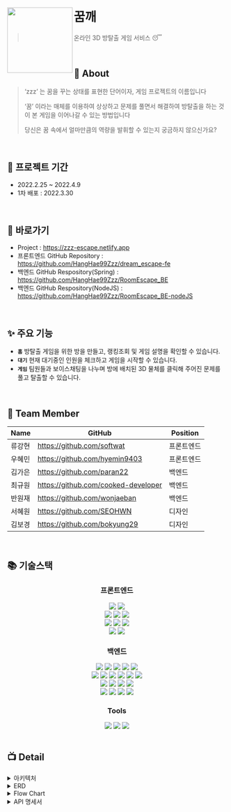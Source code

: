 # <img src="https://user-images.githubusercontent.com/97428216/160321165-bd337416-a703-4f53-a1f7-5d8844ab66a2.png" align=left width=150> 꿈깨
> 온라인 3D 방탈출 게임 서비스 😴

<br />

## 💭 About

> ‘zzz’ 는 꿈을 꾸는 상태를 표현한 단어이자, 게임 프로젝트의 이름입니다
>
> ‘꿈’ 이라는 매체를 이용하여 상상하고 문제를 풀면서 해결하여
> 방탈출을 하는 것이 본 게임을 이어나갈 수 있는 방법입니다
>
> 당신은 꿈 속에서 얼마만큼의 역량을 발휘할 수 있는지 궁금하지 않으신가요?

<!-- <img width="1363" alt="스크린샷 2022-01-22 오전 5 27 36" src="https://user-images.githubusercontent.com/75469131/150595708-bd84f11e-ed2d-4dfe-9242-1b69e10756ac.png"> -->

<br />

## 📅 프로젝트 기간

- 2022.2.25 ~ 2022.4.9
- 1차 배포 : 2022.3.30

<br />

## 📌 바로가기
- Project : https://zzz-escape.netlify.app
- 프론트엔드 GitHub Repository : https://github.com/HangHae99Zzz/dream_escape-fe
- 백엔드 GitHub Respository(Spring) : https://github.com/HangHae99Zzz/RoomEscape_BE
- 백엔드 GitHub Respository(NodeJS) : https://github.com/HangHae99Zzz/RoomEscape_BE-nodeJS

<br />

## ✨ 주요 기능

- **`홈`**
  방탈출 게임을 위한 방을 만들고, 랭킹조회 및 게임 설명을 확인할 수 있습니다.
- **`대기`**
  현재 대기중인 인원을 체크하고 게임을 시작할 수 있습니다.
- **`게임`**
  팀원들과 보이스채팅을 나누며 방에 배치된 3D 물체를 클릭해 주어진 문제를 풀고 탈출할 수 있습니다.

<!-- ![This is the last](https://user-images.githubusercontent.com/75469131/150535885-e6c38a60-19b0-4957-8919-2c78074cdb50.png) -->

<br />

## 🍎 Team Member

| Name     | GitHub                             | Position  |
| -------- | ---------------------------------- | --------- |
| 류강현   | https://github.com/softwat          | 프론트엔드 |
| 우혜민   | https://github.com/hyemin9403       | 프론트엔드 |
| 김가은   | https://github.com/paran22          | 백엔드     |
| 최규원   | https://github.com/cooked-developer | 백엔드     |
| 반원재   | https://github.com/wonjaeban        | 백엔드     |
| 서혜원   | https://github.com/SEOHWN           | 디자인     |
| 김보경   | https://github.com/bokyung29        | 디자인     |

<br />

## 📚 기술스택
<div align=center><h3>프론트엔드</h1>
  <img src="https://img.shields.io/badge/React-60d3f3?style=for-the-badge&logo=react&logoColor=black"> 
  <img src="https://img.shields.io/badge/javascript-F7DF1E?style=for-the-badge&logo=javascript&logoColor=black"> 
  <br>
  <img src="https://img.shields.io/badge/Redux-7247b5?style=for-the-badge&logo=redux&logoColor=white"> 
  <img src="https://img.shields.io/badge/styled-c260af?style=for-the-badge&logo=styledcomponents&logoColor=black">
  <img src="https://img.shields.io/badge/Router-ec4151?style=for-the-badge&logo=reactrouter&logoColor=black">
  <br>
  <img src="https://img.shields.io/badge/threejs-ffffff?style=for-the-badge&logo=three.js&logoColor=black"> 
  <img src="https://img.shields.io/badge/webrtc-ffffff?style=for-the-badge&logo=webrtc&logoColor=black">
  <img src="https://img.shields.io/badge/socket.io-ffffff?style=for-the-badge&logo=socket.io&logoColor=black">
  <br>
  <img src="https://img.shields.io/badge/lighthouse-1a73e8?style=for-the-badge&logo=lighthouse&logoColor=white">
  <img src="https://img.shields.io/badge/netlify-4fb5ba?style=for-the-badge&logo=netlify&logoColor=white">
  
</div>
<div align=center> 
</div>

<div align=center><h3>백엔드</h1></div>
<div align=center> 
  <img src="https://img.shields.io/badge/java-007396?style=for-the-badge&logo=java&logoColor=white">
  <img src="https://img.shields.io/badge/springboot-6DB33F?style=for-the-badge&logo=springboot&logoColor=white">
  <img src="https://img.shields.io/badge/gradle-02303A?style=for-the-badge&logo=gradle&logoColor=white">
  <img src="https://img.shields.io/badge/mockito-CB3837?style=for-the-badge&logo=mockito&logoColor=white">
  <img src="https://img.shields.io/badge/junit5-25A162?style=for-the-badge&logo=junit5&logoColor=white">
  <br>
  <img src="https://img.shields.io/badge/webrtc-333333?style=for-the-badge&logo=webrtc&logoColor=white">
  <img src="https://img.shields.io/badge/javascript-F7DF1E?style=for-the-badge&logo=javascript&logoColor=black"> 
  <img src="https://img.shields.io/badge/node.js-339933?style=for-the-badge&logo=Node.js&logoColor=white">
  <img src="https://img.shields.io/badge/express-000000?style=for-the-badge&logo=express&logoColor=white">
  <img src="https://img.shields.io/badge/pm2-2B037A?style=for-the-badge&logo=pm2&logoColor=white">
  <img src="https://img.shields.io/badge/socket.io-010101?style=for-the-badge&logo=socket.io&logoColor=white">
  <br>
  <img src="https://img.shields.io/badge/mysql-4479A1?style=for-the-badge&logo=mysql&logoColor=white">
  <img src="https://img.shields.io/badge/spring data jpa-F28D1A?style=for-the-badge&logo=springdatajpa&logoColor=white">
  <img src="https://img.shields.io/badge/aws ec2-07C160?style=for-the-badge&logo=amazonaws&logoColor=white">
  <img src="https://img.shields.io/badge/amazon s3-569A31?style=for-the-badge&logo=amazons3&logoColor=white">
  <br>
  <img src="https://img.shields.io/badge/aws codedeploy-9D1620?style=for-the-badge&logo=amazonaws&logoColor=white">
  <img src="https://img.shields.io/badge/aws codepipeline-072240?style=for-the-badge&logo=amazonaws&logoColor=white">
  <img src="https://img.shields.io/badge/nginx-009639?style=for-the-badge&logo=nginx&logoColor=white">
  <img src="https://img.shields.io/badge/github actions-2088FF?style=for-the-badge&logo=github actions&logoColor=white">
</div>

<div align=center><h3>Tools</h1></div>
<div align=center> 
  <img src="https://img.shields.io/badge/github-181717?style=for-the-badge&logo=github&logoColor=white">
  <img src="https://img.shields.io/badge/git-F05032?style=for-the-badge&logo=git&logoColor=white">
  <img src="https://img.shields.io/badge/swagger-85EA2D?style=for-the-badge&logo=swagger&logoColor=white">
</div>

<br />

## 📺 Detail

<details markdown="1">
<summary>아키텍처</summary>
  <img src="https://user-images.githubusercontent.com/97428216/160459796-c7f708e3-712a-4f33-9578-5c0f46db0acb.png">
</details>

<details markdown="2">
<summary>ERD</summary>
</details>

<details markdown="3">
<summary>Flow Chart</summary>
  <img src="https://user-images.githubusercontent.com/97428216/160433246-85b6cc29-1e54-4ba2-9aa2-448dd8f90498.png">
</details>

<details markdown="4">
<summary>API 명세서</summary>
  
> 🚨 API 설계규칙

```
Rest API URI 설계규칙을 따른다.
  1. 후행 /는 URI에 포함하지 않는다.
  2. 계층관계를 나타낼 때 슬래시 구분자를 사용한다. ex) /rooms/{roomId}/quizzes/{quizType}
  3. 긴 path를 표현하는 경우에는 가독성을 높이기 위해 하이픈(-)을 사용한다.
  4. 언더바(_)는 URI에 사용하지 않는다.
  5. URI는 모두 소문자로 작성한다.
  6. 파일확장자는 URI에 포함하지 않는다.
  7. 모든 resource는 복수형을 사용한다.
```
  <img src="https://user-images.githubusercontent.com/97428216/160456913-5247d722-6812-4400-93bf-0e3e0b540764.png">
  <img src="https://user-images.githubusercontent.com/97428216/160457294-af27cb69-7bd4-48d2-ba81-7c119516b9ea.png">
  <img src="https://user-images.githubusercontent.com/97428216/160457359-8365661e-f2a7-47be-a796-60f8af88071d.png">
  <img src="https://user-images.githubusercontent.com/97428216/160457415-5c72324d-3cb8-4ace-b715-b61f4c3f764c.png">
  <img src="https://user-images.githubusercontent.com/97428216/160457473-2c782847-91f2-4ef7-a9ef-584fa7d53c0c.png">
  <img src="https://user-images.githubusercontent.com/97428216/160457548-d2061496-984c-4ef3-bef4-ab313b324951.png">
</details>
